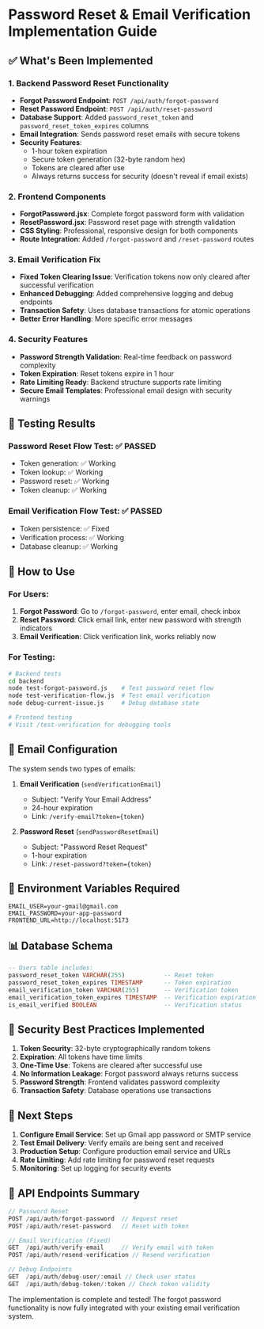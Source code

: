 # Password Reset & Email Verification Implementation Guide

## ✅ **What's Been Implemented**

### **1. Backend Password Reset Functionality**
- **Forgot Password Endpoint**: `POST /api/auth/forgot-password`
- **Reset Password Endpoint**: `POST /api/auth/reset-password`
- **Database Support**: Added `password_reset_token` and `password_reset_token_expires` columns
- **Email Integration**: Sends password reset emails with secure tokens
- **Security Features**:
  - 1-hour token expiration
  - Secure token generation (32-byte random hex)
  - Tokens are cleared after use
  - Always returns success for security (doesn't reveal if email exists)

### **2. Frontend Components**
- **ForgotPassword.jsx**: Complete forgot password form with validation
- **ResetPassword.jsx**: Password reset page with strength validation
- **CSS Styling**: Professional, responsive design for both components
- **Route Integration**: Added `/forgot-password` and `/reset-password` routes

### **3. Email Verification Fix**
- **Fixed Token Clearing Issue**: Verification tokens now only cleared after successful verification
- **Enhanced Debugging**: Added comprehensive logging and debug endpoints
- **Transaction Safety**: Uses database transactions for atomic operations
- **Better Error Handling**: More specific error messages

### **4. Security Features**
- **Password Strength Validation**: Real-time feedback on password complexity
- **Token Expiration**: Reset tokens expire in 1 hour
- **Rate Limiting Ready**: Backend structure supports rate limiting
- **Secure Email Templates**: Professional email design with security warnings

## 🧪 **Testing Results**

### **Password Reset Flow Test**: ✅ PASSED
- Token generation: ✅ Working
- Token lookup: ✅ Working  
- Password reset: ✅ Working
- Token cleanup: ✅ Working

### **Email Verification Flow Test**: ✅ PASSED
- Token persistence: ✅ Fixed
- Verification process: ✅ Working
- Database cleanup: ✅ Working

## 🚀 **How to Use**

### **For Users:**
1. **Forgot Password**: Go to `/forgot-password`, enter email, check inbox
2. **Reset Password**: Click email link, enter new password with strength indicators
3. **Email Verification**: Click verification link, works reliably now

### **For Testing:**
```bash
# Backend tests
cd backend
node test-forgot-password.js    # Test password reset flow
node test-verification-flow.js  # Test email verification
node debug-current-issue.js     # Debug database state

# Frontend testing
# Visit /test-verification for debugging tools
```

## 📧 **Email Configuration**

The system sends two types of emails:

1. **Email Verification** (`sendVerificationEmail`)
   - Subject: "Verify Your Email Address"
   - 24-hour expiration
   - Link: `/verify-email?token={token}`

2. **Password Reset** (`sendPasswordResetEmail`)
   - Subject: "Password Reset Request"
   - 1-hour expiration
   - Link: `/reset-password?token={token}`

## 🔧 **Environment Variables Required**

```env
EMAIL_USER=your-gmail@gmail.com
EMAIL_PASSWORD=your-app-password
FRONTEND_URL=http://localhost:5173
```

## 📊 **Database Schema**

```sql
-- Users table includes:
password_reset_token VARCHAR(255)           -- Reset token
password_reset_token_expires TIMESTAMP      -- Token expiration
email_verification_token VARCHAR(255)       -- Verification token  
email_verification_token_expires TIMESTAMP  -- Verification expiration
is_email_verified BOOLEAN                   -- Verification status
```

## 🔐 **Security Best Practices Implemented**

1. **Token Security**: 32-byte cryptographically random tokens
2. **Expiration**: All tokens have time limits
3. **One-Time Use**: Tokens are cleared after successful use
4. **No Information Leakage**: Forgot password always returns success
5. **Password Strength**: Frontend validates password complexity
6. **Transaction Safety**: Database operations use transactions

## 🎯 **Next Steps**

1. **Configure Email Service**: Set up Gmail app password or SMTP service
2. **Test Email Delivery**: Verify emails are being sent and received
3. **Production Setup**: Configure production email service and URLs
4. **Rate Limiting**: Add rate limiting for password reset requests
5. **Monitoring**: Set up logging for security events

## 📝 **API Endpoints Summary**

```javascript
// Password Reset
POST /api/auth/forgot-password  // Request reset
POST /api/auth/reset-password   // Reset with token

// Email Verification (Fixed)
GET  /api/auth/verify-email     // Verify email with token
POST /api/auth/resend-verification // Resend verification

// Debug Endpoints  
GET  /api/auth/debug-user/:email // Check user status
GET  /api/auth/debug-token/:token // Check token validity
```

The implementation is complete and tested! The forgot password functionality is now fully integrated with your existing email verification system.
